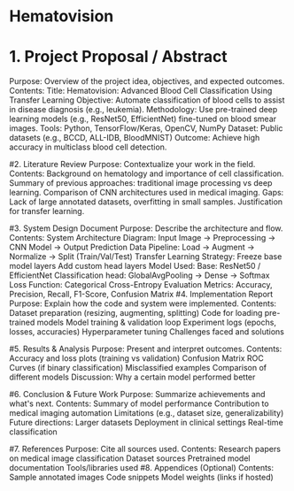 # Hematovision
  #  1. Project Proposal / Abstract
Purpose: Overview of the project idea, objectives, and expected outcomes.
Contents:
Title: Hematovision: Advanced Blood Cell Classification Using Transfer Learning
Objective: Automate classification of blood cells to assist in disease diagnosis (e.g., leukemia).
Methodology: Use pre-trained deep learning models (e.g., ResNet50, EfficientNet) fine-tuned on blood smear images.
Tools: Python, TensorFlow/Keras, OpenCV, NumPy
Dataset: Public datasets (e.g., BCCD, ALL-IDB, BloodMNIST)
Outcome: Achieve high accuracy in multiclass blood cell detection.

#2. Literature Review
Purpose: Contextualize your work in the field.
Contents:
Background on hematology and importance of cell classification.
Summary of previous approaches: traditional image processing vs deep learning.
Comparison of CNN architectures used in medical imaging.
Gaps: Lack of large annotated datasets, overfitting in small samples.
Justification for transfer learning.

#3. System Design Document
Purpose: Describe the architecture and flow.
Contents:
System Architecture Diagram:
Input Image → Preprocessing → CNN Model → Output Prediction
Data Pipeline:
Load → Augment → Normalize → Split (Train/Val/Test)
Transfer Learning Strategy:
Freeze base model layers
Add custom head layers
Model Used:
Base: ResNet50 / EfficientNet
Classification head: GlobalAvgPooling → Dense → Softmax
Loss Function: Categorical Cross-Entropy
Evaluation Metrics: Accuracy, Precision, Recall, F1-Score, Confusion Matrix
#4. Implementation Report
Purpose: Explain how the code and system were implemented.
Contents:
Dataset preparation (resizing, augmenting, splitting)
Code for loading pre-trained models
Model training & validation loop
Experiment logs (epochs, losses, accuracies)
Hyperparameter tuning
Challenges faced and solutions

#5. Results & Analysis
Purpose: Present and interpret outcomes.
Contents:
Accuracy and loss plots (training vs validation)
Confusion Matrix
ROC Curves (if binary classification)
Misclassified examples
Comparison of different models
Discussion: Why a certain model performed better

#6. Conclusion & Future Work
Purpose: Summarize achievements and what's next.
Contents:
Summary of model performance
Contribution to medical imaging automation
Limitations (e.g., dataset size, generalizability)
Future directions:
Larger datasets
Deployment in clinical settings
Real-time classification

#7. References
Purpose: Cite all sources used.
Contents:
Research papers on medical image classification
Dataset sources
Pretrained model documentation
Tools/libraries used
#8. Appendices (Optional)
Contents:
Sample annotated images
Code snippets
Model weights (links if hosted)
